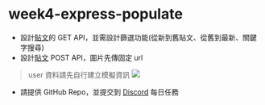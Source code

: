# week4-express-populate

- 設計[貼文](https://xd.adobe.com/view/c0763dbe-fc15-42e8-be0b-8956ed03e675-9525/screen/5b6bb2a0-f0f3-4b39-841f-8cf3a0ed9707)的 GET API，並需設計篩選功能(從新到舊貼文、從舊到最新、關鍵字搜尋)
- 設計[貼文](https://xd.adobe.com/view/c0763dbe-fc15-42e8-be0b-8956ed03e675-9525/screen/dfc7891e-63fd-4141-989a-8776ee7ea9f0) POST API，圖片先傳固定 url

> user 資料請先自行建立模擬資訊
![](https://i.imgur.com/rcPT5OS.png)


* 請提供 GitHub Repo，並提交到 [Discord](https://discord.com/channels/801807326054055996/1073411249926324234/1091329503038541896) 每日任務

